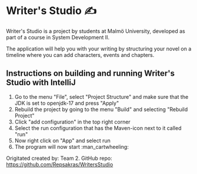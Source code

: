  # Writer's Studio :writing_hand:

Writer's Studio is a project by students at Malmö University, developed as part of a course in System Development II.

The application will help you with your writing by structuring your novel on a timeline where you can add characters, events and chapters. 

## Instructions on building and running Writer's Studio with IntelliJ

<ol>
  <li>Go to the menu "File", select "Project Structure" and make sure that the JDK is set to openjdk-17 and press "Apply"</li>
  <li>Rebuild the project by going to the menu "Build" and selecting "Rebuild Project"</li>
  <li>Click "add configuration" in the top right corner</li>
  <li>Select the run configuration that has the Maven-icon next to it called "run"</li>
  <li>Now right click on "App" and select run</li>
  <li>The program will now start :man_cartwheeling: </li>
</ol>

Origitated created by: Team 2. GitHub repo: https://github.com/Repsakras/WritersStudio
